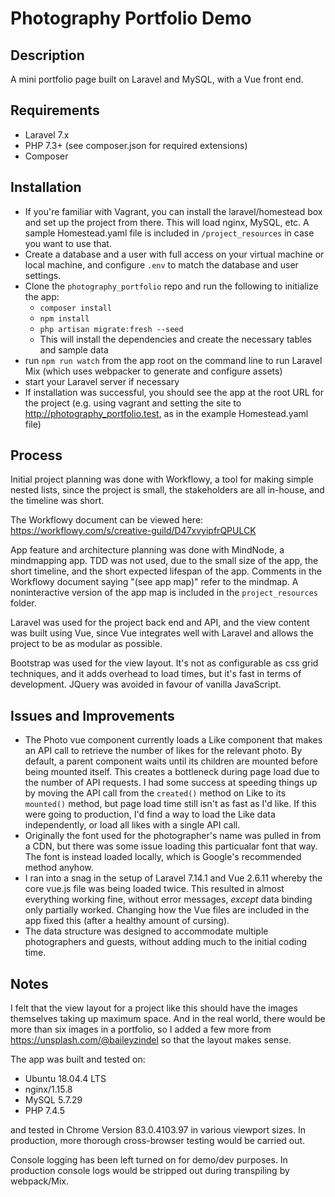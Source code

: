 # Photography Portfolio Demo

## Description

A mini portfolio page built on Laravel and MySQL, with a Vue front end.

## Requirements

* Laravel 7.x
* PHP 7.3+ (see composer.json for required extensions)
* Composer

## Installation

* If you're familiar with Vagrant, you can install the laravel/homestead box and set up the project from there. This will load nginx, MySQL, etc. A sample Homestead.yaml file is included in `/project_resources` in case you want to use that.
* Create a database and a user with full access on your virtual machine or local machine, and configure `.env` to match the database and user settings. 
* Clone the `photography_portfolio` repo and run the following to initialize the app:
  * `composer install`
  * `npm install`
  * `php artisan migrate:fresh --seed`
  * This will install the dependencies and create the necessary tables and sample data
* run `npm run watch` from the app root on the command line to run Laravel Mix (which uses webpacker to generate and configure assets)
* start your Laravel server if necessary
* If installation was successful, you should see the app at the root URL for the project (e.g. using vagrant and setting the site to http://photography_portfolio.test, as in the example Homestead.yaml file)


## Process

Initial project planning was done with Workflowy, a tool for making simple nested lists, since the project is small, the stakeholders are all in-house, and the timeline was short.

The Workflowy document can be viewed here:
https://workflowy.com/s/creative-guild/D47xvyipfrQPULCK

App feature and architecture planning was done with MindNode, a mindmapping app. TDD was not used, due to the small size of the app, the short timeline, and the short expected lifespan of the app. Comments in the Workflowy document saying "(see app map)" refer to the mindmap. A noninteractive version of the app map is included in the `project_resources` folder.

Laravel was used for the project back end and API, and the view content was built using Vue, since Vue integrates well with Laravel and allows the project to be as modular as possible.

Bootstrap was used for the view layout. It's not as configurable as css grid techniques, and it adds overhead to load times, but it's fast in terms of development. JQuery was avoided in favour of vanilla JavaScript.

## Issues and Improvements

* The Photo vue component currently loads a Like component that makes an API call to retrieve the number of likes for the relevant photo. By default, a parent component waits until its children are mounted before being mounted itself. This creates a bottleneck during page load due to the number of API requests. I had some success at speeding things up by moving the API call from the `created()` method on Like to its `mounted()` method, but page load time still isn't as fast as I'd like. If this were going to production, I'd find a way to load the Like data independently, or load all likes with a single API call.
* Originally the font used for the photographer's name was pulled in from a CDN, but there was some issue loading this particualar font that way. The font is instead loaded locally, which is Google's recommended method anyhow.
* I ran into a snag in the setup of Laravel 7.14.1 and Vue 2.6.11 whereby the core vue.js file was being loaded twice. This resulted in almost everything working fine, without error messages, *except* data binding only partially worked. Changing how the Vue files are included in the app fixed this (after a healthy amount of cursing).
* The data structure was designed to accommodate multiple photographers and guests, without adding much to the initial coding time. 

## Notes

I felt that the view layout for a project like this should have the images themselves taking up maximum space. And in the real world, there would be more than six images in a portfolio, so I added a few more from https://unsplash.com/@baileyzindel so that the layout makes sense.

The app was built and tested on:
* Ubuntu 18.04.4 LTS
* nginx/1.15.8
* MySQL 5.7.29
* PHP 7.4.5

and tested in Chrome Version 83.0.4103.97 in various viewport sizes. In production, more thorough cross-browser testing would be carried out. 

Console logging has been left turned on for demo/dev purposes. In production console logs would be stripped out during transpiling by webpack/Mix.
